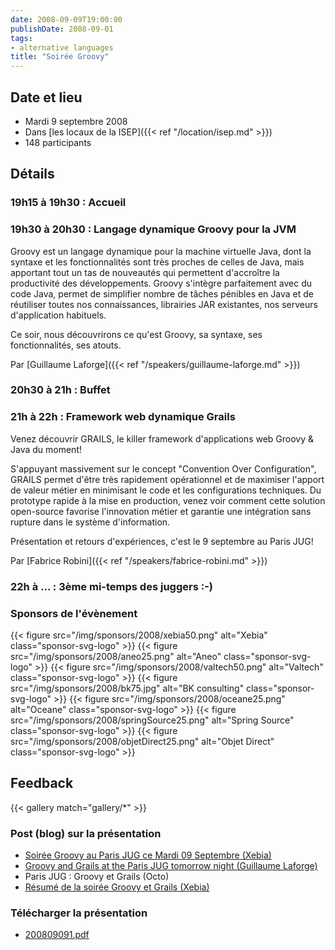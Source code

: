 ```yaml
---
date: 2008-09-09T19:00:00
publishDate: 2008-09-01
tags:
- alternative languages
title: "Soirée Groovy"
---
```


## Date et lieu

* Mardi 9 septembre 2008
* Dans [les locaux de la ISEP]({{< ref "/location/isep.md" >}})
* 148 participants

## Détails

### 19h15 à 19h30 : Accueil

### 19h30 à 20h30 : Langage dynamique Groovy pour la JVM

Groovy est un langage dynamique pour la machine virtuelle Java, dont la syntaxe et les fonctionnalités sont très proches de celles de Java, mais apportant tout un tas de nouveautés qui permettent d'accroître la productivité des développements. Groovy s'intègre parfaitement avec du code Java, permet de simplifier nombre de tâches pénibles en Java et de réutiliser toutes nos connaissances, librairies JAR existantes, nos serveurs d'application habituels.

Ce soir, nous découvrirons ce qu'est Groovy, sa syntaxe, ses fonctionnalités, ses atouts.

Par [Guillaume Laforge]({{< ref "/speakers/guillaume-laforge.md" >}})

### 20h30 à 21h : Buffet

### 21h à 22h : Framework web dynamique Grails

Venez découvrir GRAILS, le killer framework d'applications web Groovy & Java du moment!

S'appuyant massivement sur le concept "Convention Over Configuration", GRAILS permet d'être très rapidement opérationnel et de maximiser l'apport de valeur métier en minimisant le code et les configurations techniques. Du prototype rapide à la mise en production, venez voir comment cette solution open-source favorise l'innovation métier et garantie une intégration sans rupture dans le système d'information.

Présentation et retours d'expériences, c'est le 9 septembre au Paris JUG!

Par [Fabrice Robini]({{< ref "/speakers/fabrice-robini.md" >}})

### 22h à ... : 3ème mi-temps des juggers :-) 

### Sponsors de l'évènement

{{< figure src="/img/sponsors/2008/xebia50.png" alt="Xebia" class="sponsor-svg-logo" >}}
{{< figure src="/img/sponsors/2008/aneo25.png" alt="Aneo" class="sponsor-svg-logo" >}}
{{< figure src="/img/sponsors/2008/valtech50.png" alt="Valtech" class="sponsor-svg-logo" >}}
{{< figure src="/img/sponsors/2008/bk75.jpg" alt="BK consulting" class="sponsor-svg-logo" >}}
{{< figure src="/img/sponsors/2008/oceane25.png" alt="Oceane" class="sponsor-svg-logo" >}}
{{< figure src="/img/sponsors/2008/springSource25.png" alt="Spring Source" class="sponsor-svg-logo" >}}
{{< figure src="/img/sponsors/2008/objetDirect25.png" alt="Objet Direct" class="sponsor-svg-logo" >}}

## Feedback

{{< gallery match="gallery/*" >}}

### Post (blog) sur la présentation

* [Soirée Groovy au Paris JUG ce Mardi 09 Septembre (Xebia)](http://blog.xebia.fr/2008/09/08/revue-de-presse-xebia-73/#SoireGroovyauParisJUGceMardiSe)
* [Groovy and Grails at the Paris JUG tomorrow night (Guillaume Laforge)](http://glaforge.appspot.com/article/groovy-and-grails-at-the-paris-jug-tomorrow-night)
* Paris JUG : Groovy et Grails (Octo)
* [Résumé de la soirée Groovy et Grails (Xebia)](http://blog.xebia.fr/2008/09/10/paris-jug-resume-de-la-soiree-groovy-et-grails/)

### Télécharger la présentation

* [200809091.pdf](200809091.pdf)

